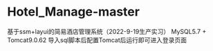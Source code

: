 # Hotel_Manage-master
基于ssm+layui的简易酒店管理系统（2022-9-19生产实习）
MySQL5.7 + Tomcat9.0.62
导入sql脚本后配置Tomcat后运行即可进入登录页面
